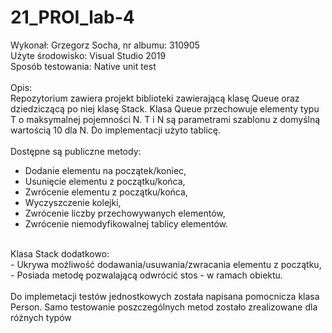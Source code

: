 # 21_PROI_lab-4

Wykonał: Grzegorz Socha, nr albumu: 310905 <br/>
Użyte środowisko: Visual Studio 2019 <br/>
Sposób testowania: Native unit test <br/>
 <br/>
Opis: <br/>
Repozytorium zawiera projekt biblioteki zawierającą klasę Queue oraz dziedziczącą po niej klasę Stack. Klasa Queue przechowuje elementy typu T o maksymalnej pojemności N. T i N są parametrami szablonu z domyślną wartością 10 dla N. Do implementacji użyto tablicę. <br/>
 <br/>
Dostępne są publiczne metody: <br/>
 - Dodanie elementu na początek/koniec, <br/>
 - Usunięcie elementu z początku/końca, <br/>
 - Zwrócenie elementu z początku/końca, <br/>
 - Wyczyszczenie kolejki, <br/>
 - Zwrócenie liczby przechowywanych elementów, <br/>
 - Zwrócenie niemodyfikowalnej tablicy elementów. <br/>
 <br/>
Klasa Stack dodatkowo: <br/>
 - Ukrywa możliwość dodawania/usuwania/zwracania elementu z początku, <br/>
 - Posiada metodę pozwalającą odwrócić stos - w ramach obiektu. <br/>
 <br/>
Do implemetacji testów jednostkowych została napisana pomocnicza klasa Person. Samo testowanie poszczególnych metod zostało zrealizowane dla różnych typów 
